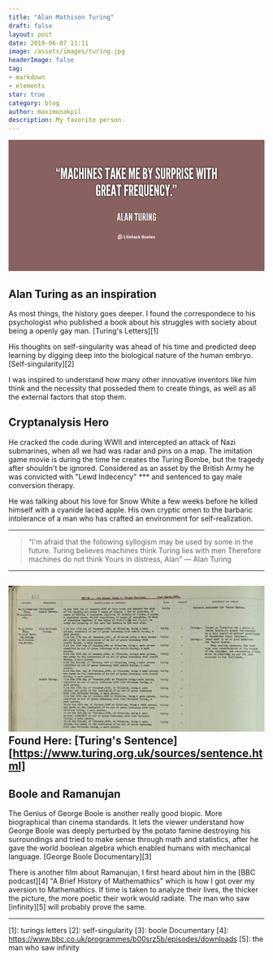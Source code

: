 ```yaml
---
title: "Alan Mathison Turing"
draft: false
layout: post
date: 2019-06-07 11:11
image: /assets/images/turing.jpg
headerImage: false
tag:
- markdown
- elements
star: true
category: blog
author: maximonakpil
description: My favorite person.
---
```

![Surprise and Frequency](/assets/images/at-machines.png)
## Alan Turing as an inspiration

As most things, the history goes deeper. I found the correspondece to his psychologist who published a book about his struggles with society about being a openly gay man.
[Turing's Letters][1]

His thoughts on self-singularity was ahead of his time and predicted deep learning by digging deep into the biological nature of the human embryo.
[Self-singularity][2]

I was inspired to understand how many other innovative inventors like him think and the necessity that posseded them to create things, as well as all the external factors that stop them.

## Cryptanalysis Hero
He cracked the code during WWII and intercepted an attack of Nazi submarines, when all we had was radar and pins on a map. The imitation game movie is during the time he creates the Turing Bombe, but the tragedy after shouldn't be ignored. Considered as an asset by the British Army he was convicted with "Lewd Indecency" *** and sentenced to gay male conversion therapy.

He was talking about his love for Snow White a few weeks before he killed himself with a cyanide laced apple. His own cryptic omen to the barbaric intolerance of a man who has crafted an environment for self-realization.

---

> “I'm afraid that the following syllogism may be used by some in the future.
Turing believes machines think
Turing lies with men
Therefore machines do not think
Yours in distress,
 Alan”
      ― Alan Turing
      
---

![Alan Turing's Sentence](/assets/images/at-sentence.png)
Found Here: [Turing's Sentence][https://www.turing.org.uk/sources/sentence.html]
---

## Boole and Ramanujan

The Genius of George Boole is another really good biopic. More biographical than cinema standards. It lets the viewer understand how George Boole was deeply perturbed by the potato famine destroying his surroundings and tried to make sense through math and statistics, after he gave the world boolean algebra which enabled humans with mechanical language.
[George Boole Documentary][3]

There is another film about Ramanujan, I first heard about him in the [BBC podcast][4] "A Brief History of Mathemathics"
which is how I got over my aversion to Mathemathics. If time is taken to analyze their lives, the thicker the picture, the more poetic their work would radiate. The man who saw [infinity][5] will probably prove the same.


---

[1]: turings letters
[2]: self-singularity
[3]: boole Documentary
[4]: https://www.bbc.co.uk/programmes/b00srz5b/episodes/downloads
[5]: the man who saw infinity
